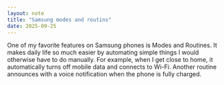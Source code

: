 ```yaml
---
layout: note
title: "Samsung modes and routins"
date: 2025-09-25
---
```

One of my favorite features on Samsung phones is Modes and Routines. It makes daily life so much easier by automating simple things I would otherwise have to do manually. For example, when I get close to home, it automatically turns off mobile data and connects to Wi-Fi. Another routine announces with a voice notification when the phone is fully charged. 
